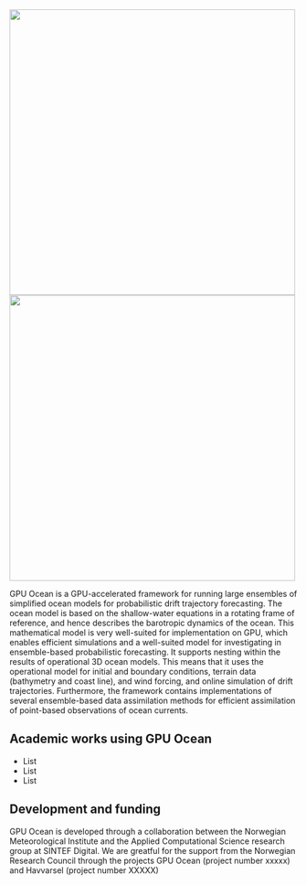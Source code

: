 
<img src="https://github.com/havahol/io-pages-test/assets/5363644/c4adf260-9282-4cda-834a-e9d9c70eeb2c" width=500>
<img src="https://github.com/havahol/io-pages-test/assets/5363644/8766a476-e46a-4217-84dd-056cd4074ea3" width=500>

 
GPU Ocean is a GPU-accelerated framework for running large ensembles of simplified ocean models for probabilistic drift trajectory forecasting. The ocean model is based on the shallow-water equations in a rotating frame of reference, and hence describes the barotropic dynamics of the ocean. This mathematical model is very well-suited for implementation on GPU, which enables efficient simulations and a well-suited model for investigating in ensemble-based probabilistic forecasting. It supports nesting within the results of operational 3D ocean models. This means that it uses the operational model for initial and boundary conditions, terrain data (bathymetry and coast line), and wind forcing, and online simulation of drift trajectories. Furthermore, the framework contains implementations of several ensemble-based data assimilation methods for efficient assimilation of point-based observations of ocean currents. 

## Academic works using GPU Ocean
* List
* List
* List

## Development and funding
GPU Ocean is developed through a collaboration between the Norwegian Meteorological Institute and the Applied Computational Science research group at SINTEF Digital. We are greatful for the support from the Norwegian Research Council through the projects GPU Ocean (project number xxxxx) and Havvarsel (project number XXXXX)
